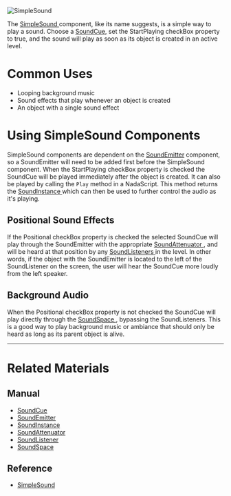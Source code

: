 


![SimpleSound](https://media.githubusercontent.com/media/zeroengineteam/ZeroFiles/master/doc_files/47916.png)


The [ SimpleSound ](https://github.com/ZilchEngine/ZilchDocs/blob/master/code_reference/class_reference/simplesound.markdown) component, like its name suggests, is a simple way to play a sound. Choose a [SoundCue](https://github.com/ZilchEngine/ZilchDocs/blob/master/zero_editor_documentation/zeromanual/audio/soundcue.markdown), set the StartPlaying checkBox property to true, and the sound will play as soon as its object is created in an active level. 

 # Common Uses

- Looping background music 
- Sound effects that play whenever an object is created 
- An object with a single sound effect 

 # Using SimpleSound Components

SimpleSound components are dependent on the [SoundEmitter](https://github.com/ZilchEngine/ZilchDocs/blob/master/zero_editor_documentation/zeromanual/audio/soundemitter.markdown) component, so a SoundEmitter will need to be added first before the SimpleSound component. When the StartPlaying checkBox property is checked the SoundCue will be played immediately after the object is created. It can also be played by calling the `Play` method in a NadaScript. This method returns the [SoundInstance ](https://github.com/ZilchEngine/ZilchDocs/blob/master/zero_editor_documentation/zeromanual/audio/soundinstance.markdown) which can then be used to further control the audio as it's playing.

 ## Positional Sound Effects

If the Positional checkBox property is checked the selected SoundCue will play through the SoundEmitter with the appropriate [SoundAttenuator ](https://github.com/ZilchEngine/ZilchDocs/blob/master/zero_editor_documentation/zeromanual/audio/soundattenuator.markdown), and will be heard at that position by any [SoundListeners ](https://github.com/ZilchEngine/ZilchDocs/blob/master/zero_editor_documentation/zeromanual/audio/soundlistener.markdown) in the level. In other words, if the object with the SoundEmitter is located to the left of the SoundListener on the screen, the user will hear the SoundCue more loudly from the left speaker. 

 ## Background Audio

When the Positional checkBox property is not checked the SoundCue will play directly through the [SoundSpace ](https://github.com/ZilchEngine/ZilchDocs/blob/master/zero_editor_documentation/zeromanual/audio/soundspace.markdown), bypassing the SoundListeners. This is a good way to play background music or ambiance that should only be heard as long as its parent object is alive. 

---
 # Related Materials

 ## Manual

- [SoundCue ](https://github.com/ZilchEngine/ZilchDocs/blob/master/zero_editor_documentation/zeromanual/audio/soundcue.markdown)
- [SoundEmitter ](https://github.com/ZilchEngine/ZilchDocs/blob/master/zero_editor_documentation/zeromanual/audio/soundemitter.markdown)
- [SoundInstance ](https://github.com/ZilchEngine/ZilchDocs/blob/master/zero_editor_documentation/zeromanual/audio/soundinstance.markdown)
- [SoundAttenuator ](https://github.com/ZilchEngine/ZilchDocs/blob/master/zero_editor_documentation/zeromanual/audio/soundattenuator.markdown)
- [SoundListener ](https://github.com/ZilchEngine/ZilchDocs/blob/master/zero_editor_documentation/zeromanual/audio/soundlistener.markdown)
- [SoundSpace ](https://github.com/ZilchEngine/ZilchDocs/blob/master/zero_editor_documentation/zeromanual/audio/soundspace.markdown)

 ## Reference

- [ SimpleSound ](https://github.com/ZilchEngine/ZilchDocs/blob/master/code_reference/class_reference/simplesound.markdown) 

 